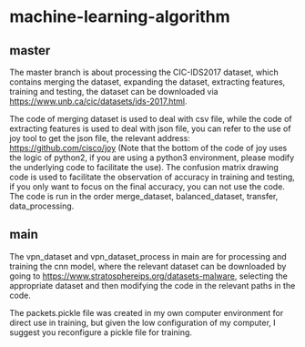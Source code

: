 # machine-learning-algorithm
## master
The master branch is about processing the CIC-IDS2017 dataset, which contains merging the dataset, expanding the dataset, extracting features, training and testing, the dataset can be downloaded via https://www.unb.ca/cic/datasets/ids-2017.html.

The code of merging dataset is used to deal with csv file, while the code of extracting features is used to deal with json file, you can refer to the use of joy tool to get the json file, the relevant address: https://github.com/cisco/joy (Note that the bottom of the code of joy uses the logic of python2, if you are using a python3 environment, please modify the underlying code to facilitate the use). The confusion matrix drawing code is used to facilitate the observation of accuracy in training and testing, if you only want to focus on the final accuracy, you can not use the code. The code is run in the order merge_dataset, balanced_dataset, transfer, data_processing.
## main
The vpn_dataset and vpn_dataset_process in main are for processing and training the cnn model, where the relevant dataset can be downloaded by going to https://www.stratosphereips.org/datasets-malware, selecting the appropriate dataset and then modifying the code in the relevant paths in the code.

The packets.pickle file was created in my own computer environment for direct use in training, but given the low configuration of my computer, I suggest you reconfigure a pickle file for training.